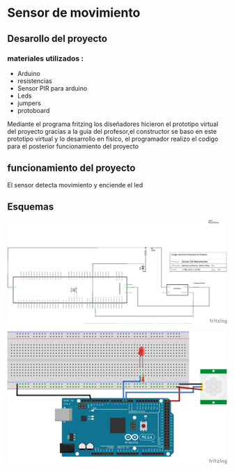 # Sensor de movimiento

## Desarollo del proyecto
### materiales utilizados :
+ Arduino
+ resistencias
+ Sensor PIR para arduino
+ Leds
+ jumpers
+ protoboard

Mediante el programa fritzing los diseñadores hicieron el prototipo virtual del proyecto gracias a la guia del profesor,el constructor se baso en este prototipo virtual y lo desarrollo en fisico, el programador realizo el codigo para el posterior funcionamiento del proyecto

## funcionamiento del proyecto  
El sensor detecta movimiento y enciende el led 
## Esquemas 

![1](https://github.com/alisonsandoval/PROYECTO-G1/blob/master/images/esquematico2.png)


![1](https://github.com/alisonsandoval/PROYECTO-G1/blob/master/images/protoboard%202.png)

